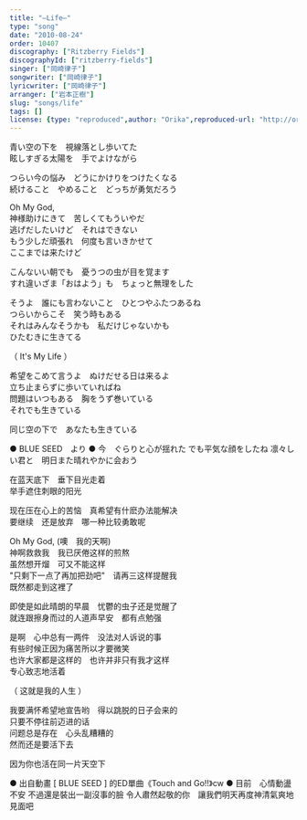 ```yaml
---
title: "―Life―"
type: "song"
date: "2010-08-24"
order: 10407
discography: ["Ritzberry Fields"]
discographyId: ["ritzberry-fields"]
singer: ["岡崎律子"]
songwriter: ["岡崎律子"]
lyricwriter: ["岡崎律子"]
arranger: ["岩本正樹"]
slug: "songs/life"
tags: []
license: {type: "reproduced",author: "Orika",reproduced-url: "http://orikamushi.myweb.hinet.net/",reproduced-website: "織歌蟲網站"}
---
```


青い空の下を　視線落とし歩いてた   
眩しすぎる太陽を　手でよけながら   
  
つらい今の悩み　どうにかけりをつけたくなる   
続けること　やめること　どっちが勇気だろう   
  
Oh My God,   
神様助けにきて　苦しくてもういやだ   
逃げだしたいけど　それはできない   
もう少しだ頑張れ　何度も言いきかせて   
ここまでは来たけど   
  
こんないい朝でも　憂うつの虫が目を覚ます   
すれ違いざま「おはよう」も　ちょっと無理をした   
  
そうよ　誰にも言わないこと　ひとつやふたつあるね   
つらいからこそ　笑う時もある   
それはみんなそうかも　私だけじゃないかも   
ひたむきに生きてる   
  
（ It's My Life ）   
  
希望をこめて言うよ　ぬけだせる日は来るよ   
立ち止まらずに歩いていればね   
問題はいつもある　胸をうず巻いている   
それでも生きている   
  
同じ空の下で　あなたも生きている  
  
● BLUE SEED　より ● 今　ぐらりと心が揺れた でも平気な顔をしたね 凛々しい君と　明日また晴れやかに会おう  
  
在蓝天底下　垂下目光走着   
举手遮住刺眼的阳光   
  
现在压在心上的苦恼　真希望有什麽办法能解决   
要继续　还是放弃　哪一种比较勇敢呢   
  
Oh My God, (噢　我的天啊)   
神啊救救我　我已厌倦这样的煎熬   
虽然想开熘　可又不能这样   
"只剩下一点了再加把劲吧"　请再三这样提醒我   
既然都走到这裡了   
  
即使是如此晴朗的早晨　忧鬱的虫子还是觉醒了   
就连跟擦身而过的人道声早安　都有点勉强   
  
是啊　心中总有一两件　没法对人诉说的事   
有些时候正因为痛苦所以才要微笑   
也许大家都是这样的　也许并非只有我才这样   
专心致志地活着   
  
（ 这就是我的人生 ）   
  
我要满怀希望地宣告哟　得以跳脱的日子会来的   
只要不停往前迈进的话   
问题总是存在　心头乱糟糟的   
然而还是要活下去   
  
因为你也活在同一片天空下  
  
● 出自動畫 \[ BLUE SEED \] 的ED單曲《Touch and Go!!》cw ● 目前　心情動盪不安 不過還是裝出一副沒事的臉 令人肅然起敬的你　讓我們明天再度神清氣爽地見面吧
